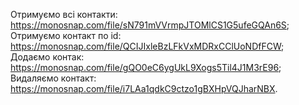 Отримуємо всі контакти:  https://monosnap.com/file/sN791mVVrmpJTOMlCS1G5ufeGQAn6S;
Отримуємо контакт по id: https://monosnap.com/file/QCIJIxleBzLFkVxMDRxCClUoNDfFCW;
Додаємо контак: https://monosnap.com/file/gQO0eC6ygUkL9Xogs5Til4J1M3rE96;
Видаляємо контакт: https://monosnap.com/file/i7LAa1qdkC9ctzo1gBXHpVQJharNBX.
